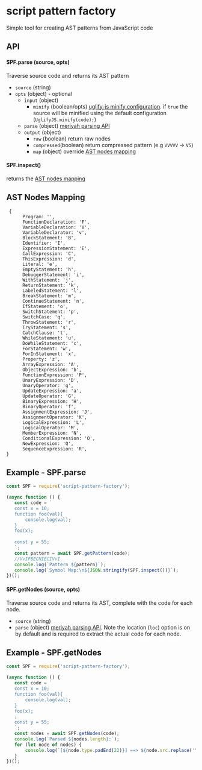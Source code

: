 
# script pattern factory

Simple tool for creating AST patterns from JavaScript code

## API

#### SPF.parse (source, opts)
Traverse source code and returns its AST pattern 
- `source` (string)
-  `opts` (object) - optional
	- `input` (object) 
		- `minify` (boolean/opts) [uglify-js  minify configuration](https://www.npmjs.com/package/uglify-js#api-reference). if `true` the source will be minified using the default configuration (`UglifyJS.minify(code);`) 
	- `parse` (object) [meriyah parsing API](https://github.com/meriyah/meriyah#api)
	- `output` (object)
		- `raw` (boolean) return raw nodes
		- `compressed`(boolean) return compressed pattern (e.g `VVVVV` -> `V5`)
		- `map` (object) override [AST nodes mapping](https://github.com/bgauryy/ScriptPatternFactory/blob/master/src/constants.js)

#### SPF.inspect()
returns the [AST nodes mapping](https://github.com/bgauryy/ScriptPatternFactory/blob/master/src/constants.js)

## AST Nodes Mapping
```
 {
	  Program: '',
	  FunctionDeclaration: 'F',
	  VariableDeclaration: 'V',
	  VariableDeclarator: 'v',
	  BlockStatement: 'B',
	  Identifier: 'I',
	  ExpressionStatement: 'E',
	  CallExpression: 'C',
	  ThisExpression: 'd',
	  Literal: 'e',
	  EmptyStatement: 'h',
	  DebuggerStatement: 'i',
	  WithStatement: 'j',
	  ReturnStatement: 'k',
	  LabeledStatement: 'l',
	  BreakStatement: 'm',
	  ContinueStatement: 'n',
	  IfStatement: 'o',
	  SwitchStatement: 'p',
	  SwitchCase: 'q',
	  ThrowStatement: 'r',
	  TryStatement: 's',
	  CatchClause: 't',
	  WhileStatement: 'u',
	  DoWhileStatement: 'c',
	  ForStatement: 'w',
	  ForInStatement: 'x',
	  Property: 'z',
	  ArrayExpression: 'A',
	  ObjectExpression: 'b',
	  FunctionExpression: 'P',
	  UnaryExpression: 'D',
	  UnaryOperator: 'g',
	  UpdateExpression: 'a',
	  UpdateOperator: 'G',
	  BinaryExpression: 'H',
	  BinaryOperator: 'f',
	  AssignmentExpression: 'J',
	  AssignmentOperator: 'K',
	  LogicalExpression: 'L',
	  LogicalOperator: 'M',
	  MemberExpression: 'N',
	  ConditionalExpression: 'O',
	  NewExpression: 'Q',
	  SequenceExpression: 'R',
}
``` 

## Example - SPF.parse

 ````javascript
const SPF = require('script-pattern-factory');

(async function () {
    const code = `
    const x = 10;
    function foo(val){
        console.log(val);
    }
    foo(x);
    
    const y = 55;
    `;
    const pattern = await SPF.getPattern(code);
    //VvIFBECNIECIVvI
    console.log(`Pattern ${pattern}`);
    console.log(`Symbol Map:\n${JSON.stringify(SPF.inspect())}`);
})();
````
#### SPF.getNodes (source, opts)
Traverse source code and returns its AST, complete with the code for each node. 
- `source` (string)
- `parse` (object) [meriyah parsing API](https://github.com/meriyah/meriyah#api). Note the location (`loc`) option is on by default and is required to extract the actual code for each node.

## Example - SPF.getNodes
 ````javascript
const SPF = require('script-pattern-factory');

(async function () {
    const code = `
    const x = 10;
    function foo(val){
        console.log(val);
    }
    foo(x);
    ;
    const y = 55;
    `;
    const nodes = await SPF.getNodes(code);
    console.log(`Parsed ${nodes.length}:`);
    for (let node of nodes) {
        console.log(`[${node.type.padEnd(22)}] ==> ${node.src.replace('\n', '')}`);
    }
})();
````